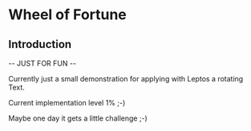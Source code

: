 # Wheel of Fortune

## Introduction

-- JUST FOR FUN --

Currently just a small demonstration for applying with Leptos a rotating Text. 

Current implementation level 1% ;-)

Maybe one day it gets a little challenge ;-)